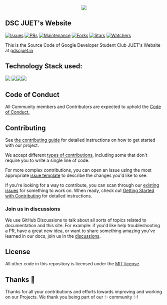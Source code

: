 
<p align="center" width="100%">
<img align="center" src="https://github.com/GDSCJUET/GDSCJUET.github.io/blob/stable/assets/img_juet/gdsc_juet_hori.png"/>
</p>

## DSC JUET's Website

[![Issues](https://img.shields.io/github/issues/GDSCJUET/GDSCJUET.github.io)](https://github.com/GDSCJUET/GDSCJUET.github.io/issues)
[![PRs](https://img.shields.io/github/issues-pr/GDSCJUET/GDSCJUET.github.io)](https://github.com/GDSCJUET/GDSCJUET.github.io/pulls)
[![Maintenance](https://img.shields.io/maintenance/yes/2022?color=green&logo=github)](https://github.com/GDSCJUET/)
[![Forks](https://img.shields.io/github/forks/GDSCJUET/GDSCJUET.github.io?style=social)](https://github.com/GDSCJUET/GDSCJUET.github.io) 
[![Stars](https://img.shields.io/github/stars/GDSCJUET/GDSCJUET.github.io?style=social)](https://github.com/GDSCJUET/GDSCJUET.github.io) 
[![Watchers](https://img.shields.io/github/watchers/GDSCJUET/GDSCJUET.github.io?style=social)](https://github.com/GDSCJUET/GDSCJUET.github.io) 
<!-- [![Twitter Follow](https://img.shields.io/twitter/follow/dscjuet?style=social)](https://twitter.com/dscjuet) -->

This is the Source Code of Google Developer Student Club JUET's Website at [gdscjuet.in](https://gdscjuet.in)

## Technology Stack used:

<img src="https://img.shields.io/badge/html5%20-%23E34F26.svg?&style=for-the-badge&logo=html5&logoColor=white"/> <img src="https://img.shields.io/badge/css3%20-%231572B6.svg?&style=for-the-badge&logo=css3&logoColor=white"/><img src="https://img.shields.io/badge/javascript%20-%23323330.svg?&style=for-the-badge&logo=javascript&logoColor=%23F7DF1E"/><img src="https://img.shields.io/badge/github%20-%23121011.svg?&style=for-the-badge&logo=github&logoColor=white"/>

## Code of Conduct

All Community members and Contributors are expected to uphold the [Code of Conduct.](CODE_OF_CONDUCT.md)

## Contributing

See [the contributing guide](CONTRIBUTING.md) for detailed instructions on how to get started with our project. 

We accept different [types of contributions](), including some that don't require you to write a single line of code.


For more complex contributions, you can open an issue using the most appropriate [issue template](https://github.com/GDSCJUET/GDSCJUET.github.io/issues/new/choose) to describe the changes you'd like to see.

If you're looking for a way to contribute, you can scan through our [existing issues](https://github.com/GDSCJUET/GDSCJUET.github.io/issues) for something to work on. When ready, check out [Getting Started with Contributing](/CONTRIBUTING.md) for detailed instructions.

### Join us in discussions

We use GitHub Discussions to talk about all sorts of topics related to documentation and this site. For example: if you'd like help troubleshooting a PR, have a great new idea, or want to share something amazing you've learned in our docs, join us in the [discussions](https://github.com/GDSCJUET/GDSCJUET.github.io/discussions).

## License

All other code in this repository is licensed under the [MIT license](LICENSE-CODE).

## Thanks :purple_heart:

Thanks for all your contributions and efforts towards improving and working on our Projects. We thank you being part of our :sparkles: community :sparkles:!
